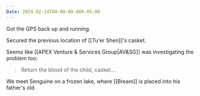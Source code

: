```yaml
---
Date: 2024-02-24T00:00:00.000-05:00
---
```

Got the GPS back up and running.

Secured the previous location of [[Tu'er Shen]]'s casket.

Seems like [[APEX Venture & Services Group|AV&SG]] was investigating the problem too:
> Return the blood of the child, casket...

We meet Senguine on a frozen lake, where [[Bream]] is placed into his father's old